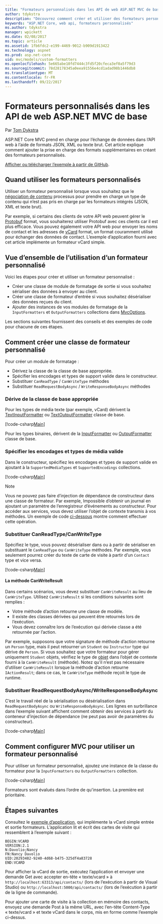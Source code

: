 ```yaml
---
title: "Formateurs personnalisés dans les API de web ASP.NET MVC de base"
author: tdykstra
description: "Découvrez comment créer et utiliser des formateurs personnalisés pour l’API web dans ASP.NET Core."
keywords: "ASP.NET Core, web api, formateurs personnalisés"
ms.author: tdykstra
manager: wpickett
ms.date: 02/08/2017
ms.topic: article
ms.assetid: 1fb6fdc2-e199-4469-9012-b909d1913422
ms.technology: aspnet
ms.prod: asp.net-core
uid: mvc/models/custom-formatters
ms.openlocfilehash: 5e665abe10fd7444c3fd5f20cfeca3ef0a5f79d3
ms.sourcegitcommit: 78d28178345a0eea91556e4cd1adad98b1446db8
ms.translationtype: MT
ms.contentlocale: fr-FR
ms.lasthandoff: 09/22/2017
---
```

# <a name="custom-formatters-in-aspnet-core-mvc-web-apis"></a>Formateurs personnalisés dans les API de web ASP.NET MVC de base

Par [Tom Dykstra](https://github.com/tdykstra)

ASP.NET Core MVC prend en charge pour l’échange de données dans l’API web à l’aide de formats JSON, XML ou texte brut. Cet article explique comment ajouter la prise en charge des formats supplémentaires en créant des formateurs personnalisés.

[Afficher ou télécharger l’exemple à partir de GitHub](https://github.com/aspnet/Docs/tree/master/aspnetcore/mvc/advanced/custom-formatters/sample).

## <a name="when-to-use-custom-formatters"></a>Quand utiliser les formateurs personnalisés

Utiliser un formateur personnalisé lorsque vous souhaitez que le [négociation de contenu](xref:mvc/models/formatting) processus pour prendre en charge un type de contenu qui n’est pas pris en charge par les formateurs intégrés (JSON, XML et texte brut).

Par exemple, si certains des clients de votre API web peuvent gérer le [Protobuf](https://github.com/google/protobuf) format, vous souhaiterez utiliser Protobuf avec ces clients car il est plus efficace.  Vous pouvez également votre API web pour envoyer les noms de contact et les adresses de [vCard](https://wikipedia.org/wiki/VCard) format, un format couramment utilisé pour échanger des données de contact. L’exemple d’application fourni avec cet article implémente un formateur vCard simple.

## <a name="overview-of-how-to-use-a-custom-formatter"></a>Vue d’ensemble de l’utilisation d’un formateur personnalisé

Voici les étapes pour créer et utiliser un formateur personnalisé :

* Créer une classe de module de formatage de sortie si vous souhaitez sérialiser des données à envoyer au client.
* Créer une classe de formateur d’entrée si vous souhaitez désérialiser des données reçues du client. 
* Ajouter des instances de vos modules de formatage de la `InputFormatters` et `OutputFormatters` collections dans [MvcOptions](https://docs.microsoft.com/aspnet/core/api/microsoft.aspnetcore.mvc.mvcoptions).

Les sections suivantes fournissent des conseils et des exemples de code pour chacune de ces étapes.

## <a name="how-to-create-a-custom-formatter-class"></a>Comment créer une classe de formateur personnalisé

Pour créer un module de formatage :

* Dérivez la classe de la classe de base appropriée.
* Spécifier les encodages et types de support valide dans le constructeur.
* Substituer `CanReadType` / `CanWriteType` méthodes
* Substituer `ReadRequestBodyAsync` / `WriteResponseBodyAsync` méthodes
  
### <a name="derive-from-the-appropriate-base-class"></a>Dérive de la classe de base appropriée

Pour les types de média texte (par exemple, vCard) dérivent la [TextInputFormatter](https://docs.microsoft.com/aspnet/core/api/microsoft.aspnetcore.mvc.formatters.textinputformatter) ou [TextOutputFormatter](https://docs.microsoft.com/aspnet/core/api/microsoft.aspnetcore.mvc.formatters.textoutputformatter) classe de base.

[!code-csharp[Main](custom-formatters/sample/Formatters/VcardOutputFormatter.cs?name=classdef)]

Pour les types binaires, dérivent de la [InputFormatter](https://docs.microsoft.com/aspnet/core/api/microsoft.aspnetcore.mvc.formatters.inputformatter) ou [OutputFormatter](https://docs.microsoft.com/aspnet/core/api/microsoft.aspnetcore.mvc.formatters.outputformatter) classe de base.

### <a name="specify-valid-media-types-and-encodings"></a>Spécifier les encodages et types de média valide

Dans le constructeur, spécifiez les encodages et types de support valide en ajoutant à la `SupportedMediaTypes` et `SupportedEncodings` collections.

[!code-csharp[Main](custom-formatters/sample/Formatters/VcardOutputFormatter.cs?name=ctor&highlight=3,5-6)]

> [!NOTE]  
> Vous ne pouvez pas faire d’injection de dépendance de constructeur dans une classe de formateur. Par exemple, Impossible d’obtenir un journal en ajoutant un paramètre de l’enregistreur d’événements au constructeur. Pour accéder aux services, vous devez utiliser l’objet de contexte transmis à vos méthodes. Un exemple de code [ci-dessous](#read-write) montre comment effectuer cette opération.

### <a name="override-canreadtypecanwritetype"></a>Substituer CanReadType/CanWriteType 

Spécifiez le type, vous pouvez désérialiser dans ou à partir de sérialiser en substituant le `CanReadType` ou `CanWriteType` méthodes. Par exemple, vous seulement pourrez créer du texte de carte de visite à partir d’un `Contact` type et vice versa.

[!code-csharp[Main](custom-formatters/sample/Formatters/VcardOutputFormatter.cs?name=canwritetype)]

#### <a name="the-canwriteresult-method"></a>La méthode CanWriteResult

Dans certains scénarios, vous devez substituer `CanWriteResult` au lieu de `CanWriteType`. Utilisez `CanWriteResult` si les conditions suivantes sont remplies :

  * Votre méthode d’action retourne une classe de modèle.
  * Il existe des classes dérivées qui peuvent être retournés lors de l’exécution.
  * Vous devez connaître lors de l’exécution qui dérivée classe a été retournée par l’action.  

Par exemple, supposons que votre signature de méthode d’action retourne un `Person` type, mais il peut retourner un `Student` ou `Instructor` type qui dérive de `Person`. Si vous souhaitez que votre formateur pour gérer uniquement `Student` objets, vérifiez le type de [objet](https://docs.microsoft.com/aspnet/core/api/microsoft.aspnetcore.mvc.formatters.outputformattercanwritecontext#Microsoft_AspNetCore_Mvc_Formatters_OutputFormatterCanWriteContext_Object) dans l’objet de contexte fourni à la `CanWriteResult` (méthode). Notez qu’il n’est pas nécessaire d’utiliser `CanWriteResult` lorsque la méthode d’action retourne `IActionResult`; dans ce cas, le `CanWriteType` méthode reçoit le type de runtime.

<a id="read-write"></a>
### <a name="override-readrequestbodyasyncwriteresponsebodyasync"></a>Substituer ReadRequestBodyAsync/WriteResponseBodyAsync 

C’est le travail réel de la sérialisation ou désérialisation dans `ReadRequestBodyAsync` ou `WriteResponseBodyAsync`.  Les lignes en surbrillance dans l’exemple suivant affichent comment obtenir des services à partir du conteneur d’injection de dépendance (ne peut pas avoir de paramètres du constructeur).

[!code-csharp[Main](custom-formatters/sample/Formatters/VcardOutputFormatter.cs?name=writeresponse&highlight=3-4)]

## <a name="how-to-configure-mvc-to-use-a-custom-formatter"></a>Comment configurer MVC pour utiliser un formateur personnalisé
 
Pour utiliser un formateur personnalisé, ajoutez une instance de la classe du formateur pour la `InputFormatters` ou `OutputFormatters` collection.

[!code-csharp[Main](custom-formatters/sample/Startup.cs?name=mvcoptions&highlight=3-4)]

Formateurs sont évalués dans l’ordre de qu'insertion. La première est prioritaire. 

## <a name="next-steps"></a>Étapes suivantes

Consultez le [exemple d’application](https://github.com/aspnet/Docs/tree/master/aspnetcore/mvc/advanced/custom-formatters/sample), qui implémente la vCard simple entrée et sortie formateurs.  L’application lit et écrit des cartes de visite qui ressemblent à l’exemple suivant :

```
BEGIN:VCARD
VERSION:2.1
N:Davolio;Nancy
FN:Nancy Davolio
UID:20293482-9240-4d68-b475-325df4a83728
END:VCARD
```

Pour afficher la vCard de sortie, exécutez l’application et envoyer une demande Get avec accepter en-tête « texte/vcard » à `http://localhost:63313/api/contacts/` (lors de l’exécution à partir de Visual Studio) ou `http://localhost:5000/api/contacts/` (lors de l’exécution à partir de la ligne de commande).

Pour ajouter une carte de visite à la collection en mémoire des contacts, envoyez une demande Post à la même URL, avec l’en-tête Content-Type « texte/vcard » et texte vCard dans le corps, mis en forme comme l’exemple ci-dessus.
